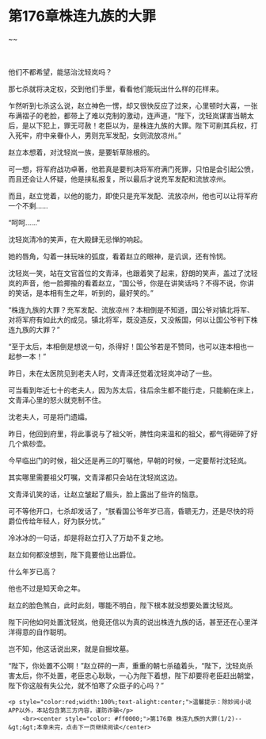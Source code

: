 # 第176章株连九族的大罪
~~
    	    <p name="pagetop" href="javascript:void(0);" onclick="return false" style="line-height: 35px;padding: 10px;color: #333;"> </p><p>他们不都希望，能惩治沈轻岚吗？</p><p>那七杀就将决定权，交到他们手里，看看他们能玩出什么样的花样来。</p><p>乍然听到七杀这么说，赵立神色一愣，却又很快反应了过来，心里顿时大喜，一张布满褶子的老脸，都带上了难以克制的激动，连声道，“陛下，沈轻岚谋害当朝太后，是以下犯上，罪无可赦！老臣以为，是株连九族的大罪。陛下可削其兵权，打入死牢，府中亲眷仆人，男则充军发配，女则流放凉州。”</p><p>赵立本想着，对沈轻岚一族，是要斩草除根的。</p><p>可一想，将军府战功卓著，他若真是要判决将军府满门死罪，只怕是会引起公愤，而且还会让人怀疑，他是挟私报复，所以最后才说充军发配和流放凉州。</p><p>而且，赵立觉着，以他的能力，即使只是充军发配、流放凉州，他也可以让将军府一个不剩……</p><p>“呵呵……”</p><p>沈轻岚清冷的笑声，在大殿肆无忌惮的响起。</p><p>她的唇角，勾着一抹玩味的弧度，看着赵立的眼神，是讥讽，还有怜悯。</p><p>沈轻岚一笑，站在文官首位的文青泽，也跟着笑了起来，舒朗的笑声，盖过了沈轻岚的声音，他一脸揶揄的看着赵立，“国公爷，你是在讲笑话吗？不得不说，你讲的笑话，是本相有生之年，听到的，最好笑的。”</p><p>“株连九族的大罪？充军发配、流放凉州？本相倒是不知道，国公爷对镇北将军、对将军府有如此大的成见。镇北将军，既没造反，又没叛国，何以让国公爷判下株连九族的大罪？”</p><p>“至于太后，本相倒是想说一句，杀得好！国公爷若是不赞同，也可以连本相也一起参一本！”</p><p>昨日，未在太医院见到老夫人时，文青泽还觉着沈轻岚冲动了一些。</p><p>可当看到年近七十的老夫人，因为苏太后，往后余生都不能行走，只能躺在床上，文青泽心里的怒火就克制不住。</p><p>沈老夫人，可是将门遗孀。</p><p>昨日，他回到府里，将此事说与了祖父听，脾性向来温和的祖父，都气得砸碎了好几个紫砂壶。</p><p>今早临出门的时候，祖父还是再三的叮嘱他，早朝的时候，一定要帮衬沈轻岚。</p><p>其实哪里需要祖父叮嘱，文青泽都只会站在沈轻岚这边。</p><p>文青泽讥笑的话，让赵立皱起了眉头，脸上露出了些许的恼意。</p><p>可不等他开口，七杀却发话了，“朕看国公爷年岁已高，昏聩无力，还是尽快的将爵位传给年轻人，好为朕分忧。”</p><p>冷冰冰的一句话，却是将赵立打入了万劫不复之地。</p><p>赵立如何都没想到，陛下竟要他让出爵位。</p><p>什么年岁已高？</p><p>他也不过是知天命之年。</p><p>赵立的脸色煞白，此时此刻，哪能不明白，陛下根本就没想要处置沈轻岚。</p><p>陛下问他如何处置沈轻岚，他竟还信以为真的说出株连九族的话，甚至还在心里洋洋得意的自作聪明。</p><p>岂不知，他这话说出来，就是自掘坟墓。</p><p>“陛下，你处置不公啊！”赵立砰的一声，重重的朝七杀磕着头，“陛下，沈轻岚杀害太后，你不处置，老臣忠心耿耿，一心为陛下着想，陛下却要将老臣赶出朝堂，陛下你这般有失公允，就不怕寒了众臣子的心吗？”</p>
    	
   	<p style="color:red;width:100%;text-alight:center;">温馨提示：除妙阅小说APP以外，本站包含第三方内容，谨防诈骗</p>
    	<br><center style="color: #ff0000;">第176章 株连九族的大罪(1/2)--&gt;&gt;本章未完，点击下一页继续阅读</center>
    	
